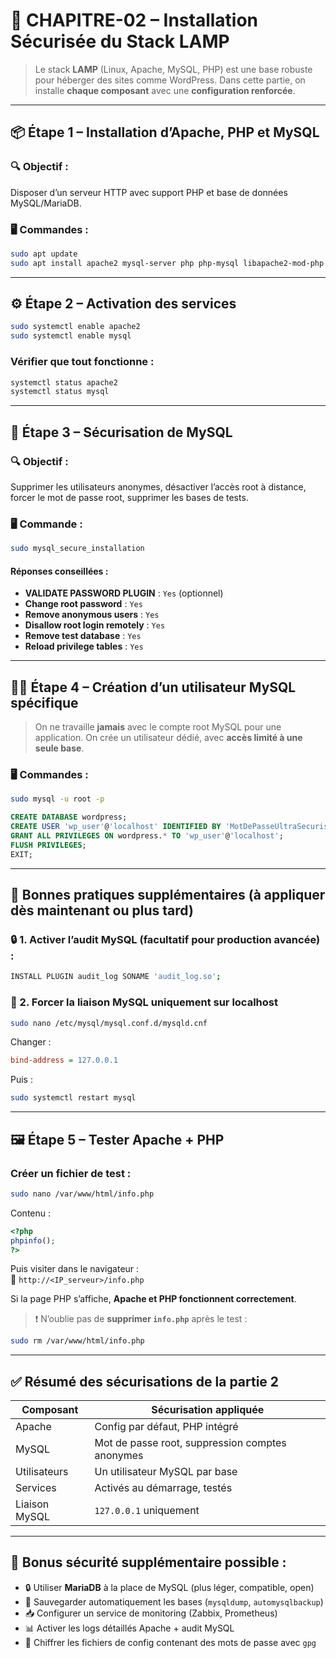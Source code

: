 # 🧱 **CHAPITRE-02 – Installation Sécurisée du Stack LAMP**

> Le stack **LAMP** (Linux, Apache, MySQL, PHP) est une base robuste pour héberger des sites comme WordPress. Dans cette partie, on installe **chaque composant** avec une **configuration renforcée**.

---

## 📦 Étape 1 – Installation d’Apache, PHP et MySQL

### 🔍 Objectif :
Disposer d’un serveur HTTP avec support PHP et base de données MySQL/MariaDB.

### 🖥️ Commandes :
```bash
sudo apt update
sudo apt install apache2 mysql-server php php-mysql libapache2-mod-php php-cli -y
```

---

## ⚙️ Étape 2 – Activation des services

```bash
sudo systemctl enable apache2
sudo systemctl enable mysql
```

### Vérifier que tout fonctionne :
```bash
systemctl status apache2
systemctl status mysql
```

---

## 🧽 Étape 3 – Sécurisation de MySQL

### 🔍 Objectif :
Supprimer les utilisateurs anonymes, désactiver l’accès root à distance, forcer le mot de passe root, supprimer les bases de tests.

### 🖥️ Commande :
```bash
sudo mysql_secure_installation
```

#### Réponses conseillées :
- **VALIDATE PASSWORD PLUGIN** : `Yes` (optionnel)
- **Change root password** : `Yes`
- **Remove anonymous users** : `Yes`
- **Disallow root login remotely** : `Yes`
- **Remove test database** : `Yes`
- **Reload privilege tables** : `Yes`

---

## 🧑‍💻 Étape 4 – Création d’un utilisateur MySQL spécifique

> On ne travaille **jamais** avec le compte root MySQL pour une application. On crée un utilisateur dédié, avec **accès limité à une seule base**.

### 🖥️ Commandes :
```bash
sudo mysql -u root -p
```

```sql
CREATE DATABASE wordpress;
CREATE USER 'wp_user'@'localhost' IDENTIFIED BY 'MotDePasseUltraSecurise!';
GRANT ALL PRIVILEGES ON wordpress.* TO 'wp_user'@'localhost';
FLUSH PRIVILEGES;
EXIT;
```

---

## 🧠 Bonnes pratiques supplémentaires (à appliquer dès maintenant ou plus tard)

### 🔒 1. **Activer l’audit MySQL (facultatif pour production avancée)** :
```bash
INSTALL PLUGIN audit_log SONAME 'audit_log.so';
```

### 🔐 2. **Forcer la liaison MySQL uniquement sur localhost**
```bash
sudo nano /etc/mysql/mysql.conf.d/mysqld.cnf
```

Changer :
```ini
bind-address = 127.0.0.1
```

Puis :
```bash
sudo systemctl restart mysql
```

---

## 🖼️ Étape 5 – Tester Apache + PHP

### Créer un fichier de test :
```bash
sudo nano /var/www/html/info.php
```

Contenu :
```php
<?php
phpinfo();
?>
```

Puis visiter dans le navigateur :  
📲 `http://<IP_serveur>/info.php`

Si la page PHP s’affiche, **Apache et PHP fonctionnent correctement**.

> ❗ N’oublie pas de **supprimer `info.php`** après le test :
```bash
sudo rm /var/www/html/info.php
```

---

## ✅ Résumé des sécurisations de la partie 2

| Composant     | Sécurisation appliquée                          |
|---------------|--------------------------------------------------|
| Apache        | Config par défaut, PHP intégré                  |
| MySQL         | Mot de passe root, suppression comptes anonymes |
| Utilisateurs  | Un utilisateur MySQL par base                   |
| Services      | Activés au démarrage, testés                    |
| Liaison MySQL | `127.0.0.1` uniquement                          |

---

## 🔐 Bonus sécurité supplémentaire possible :

- 🔒 Utiliser **MariaDB** à la place de MySQL (plus léger, compatible, open)
- 🔁 Sauvegarder automatiquement les bases (`mysqldump`, `automysqlbackup`)
- 📥 Configurer un service de monitoring (Zabbix, Prometheus)
- 📊 Activer les logs détaillés Apache + audit MySQL
- 🔐 Chiffrer les fichiers de config contenant des mots de passe avec `gpg`

